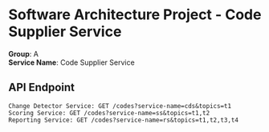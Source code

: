 # Software Architecture Project - Code Supplier Service
**Group**: A\
**Service Name**: Code Supplier Service

## API Endpoint
```
Change Detector Service: GET /codes?service-name=cds&topics=t1
Scoring Service: GET /codes?service-name=ss&topics=t1,t2
Reporting Service: GET /codes?service-name=rs&topics=t1,t2,t3,t4
```